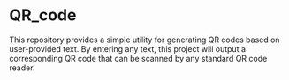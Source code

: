# QR_code
This repository provides a simple utility for generating QR codes based on user-provided text. By entering any text, this project will output a corresponding QR code that can be scanned by any standard QR code reader.

